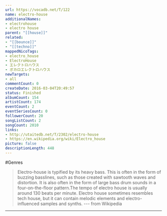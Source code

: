 ```yaml
---
url: https://vocadb.net/T/122
name: electro-house
additionalNames: 
- electrohouse
- electro house
parent: "[[house]]"
related:
- "[[bounce]]"
- "[[techno]]"
mappedNicoTags:
- electro_house
- ElectroHouse
- エレクトロハウス
- ボカロエレクトロハウス
newTargets:
- all
commentCount: 0
createDate: 2016-03-04T20:49:57
status: Finished
albumCount: 154
artistCount: 174
eventCount: 2
eventSeriesCount: 0
followerCount: 20
songListCount: 2
songCount: 2010
links: 
- http://utaitedb.net/T/2302/electro-house
- https://en.wikipedia.org/wiki/Electro_house
picture: false
descriptionLength: 448
---
```


#Genres

>Electro-house is typified by its heavy bass. This is often in the form of buzzing basslines, such as those created with sawtooth waves and distortion. It is also often in the form of large bass drum sounds in a four-on-the-floor pattern.The tempo of electro house is usually around 130 beats per minute. Electro house sometimes resembles tech house, but it can contain melodic elements and electro-influenced samples and synths.
--- from Wikipedia

---

